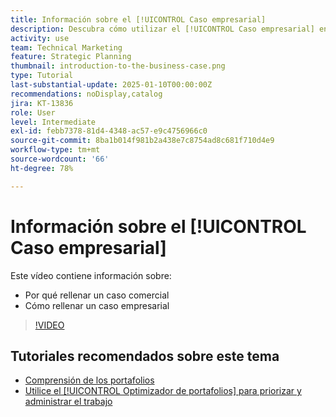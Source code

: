 ```yaml
---
title: Información sobre el [!UICONTROL Caso empresarial]
description: Descubra cómo utilizar el [!UICONTROL Caso empresarial] en Workfront para evaluar los proyectos solicitados y compararlos con otros proyectos de su portafolio.
activity: use
team: Technical Marketing
feature: Strategic Planning
thumbnail: introduction-to-the-business-case.png
type: Tutorial
last-substantial-update: 2025-01-10T00:00:00Z
recommendations: noDisplay,catalog
jira: KT-13836
role: User
level: Intermediate
exl-id: febb7378-81d4-4348-ac57-e9c4756966c0
source-git-commit: 8ba1b014f981b2a438e7c8754ad8c681f710d4e9
workflow-type: tm+mt
source-wordcount: '66'
ht-degree: 78%

---
```


# Información sobre el [!UICONTROL Caso empresarial]

Este vídeo contiene información sobre:

* Por qué rellenar un caso comercial
* Cómo rellenar un caso empresarial

>[!VIDEO](https://video.tv.adobe.com/v/3442843/?quality=12&learn=on)

## Tutoriales recomendados sobre este tema

* [Comprensión de los portafolios](/help/portfolios-and-programs/overview-of-adobe-workfront-portfolios.md)
* [Utilice el [!UICONTROL Optimizador de portafolios] para priorizar y administrar el trabajo](/help/portfolios-and-programs/prioritize-and-manage-work-with-portfolios.md)
